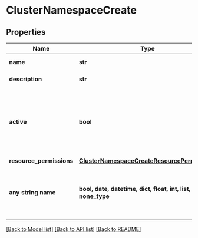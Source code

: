# ClusterNamespaceCreate


## Properties
Name | Type | Description | Notes
------------ | ------------- | ------------- | -------------
**name** | **str** | Namespace name | 
**description** | **str** | Namespace description | [optional] 
**active** | **bool** | Namespace active | [optional]  if omitted the server will use the default value of False
**resource_permissions** | [**ClusterNamespaceCreateResourcePermissions**](ClusterNamespaceCreateResourcePermissions.md) |  | [optional] 
**any string name** | **bool, date, datetime, dict, float, int, list, str, none_type** | any string name can be used but the value must be the correct type | [optional]

[[Back to Model list]](../README.md#documentation-for-models) [[Back to API list]](../README.md#documentation-for-api-endpoints) [[Back to README]](../README.md)



